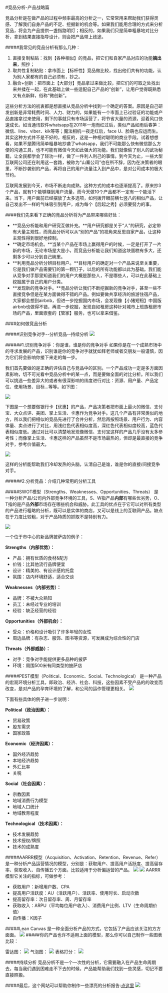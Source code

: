 #竞品分析-产品战略篇

竞品分析是在做产品的过程中频率最高的分析之一，它常常用来帮助我们获得灵感、了解我们自身产品的不足、挖掘新的机会等。如果我们能用合理的方式来分析竞品，将会为产品提供一盏指路明灯；相反的，如果我们只是简单粗暴地对比分析，拿到结果直接指导设计，则会把产品带上歧途。

#####我常见的竞品分析有那么几种：

1. 直接复制粘贴：找到【各种相似】的竞品，把它们和自家产品对应的功能**摘出来**，照抄；
2. 取共性复制粘贴：拿市面上【标杆性】竞品做比较，找出他们共有的功能，认为别人家都有的自己必须有，抄之。
3. 融合+创新：把市面上【大部分】竞品拿过来做比较，把它们的可取之处找出来并揉在一起，在此基础上做一些适配自己产品的“创新”，让用户觉得既熟悉又有点新鲜，俗称“微创新”。

这些分析方法的初衷都是想直接从竞品分析中找到一个确定的答案。原因是自己研发创新是非常耗费时间、人力、财力的，如果能有一个市面上已过验证的功能或产品直接拿过来使用，剩下的事就只有市场运营了，将节省大量的资源，迎着风口快速成长。如当通讯软件whatsapp在2011年一炮而红过后，类似产品如雨后春笋：微信、line、viber、kik等等；魔法相机一夜走红后，face U、脸萌也应运而生。其实这种方式并不是不好的，相反的，这是一种相对聪明的商业手段。试着想想看，如果不是腾讯简单粗暴地抄袭了whatsapp，我们不可能那么快有微信那么方便的沟通工具，也不可能有微信今天如此强大的功能。我们就像偷了别人的武功秘籍，让全民都学会了轻功一样，做了一件利人利己的事情。到今天为止，一些大型互联网公司还在利用这一套路，被称为“山寨公司”也在所不辞，因为在决策者的眼里，不断抄袭别的产品，再将自己的用户流量注入到产品中，是对公司成本的极大节约。

互联网发展到今天，市场不断走向成熟，这种方式的成本也逐渐提高了。原来抄3个产品，就有1个能够赚到用户流量，而今天做10个产品都不一定有一个能活下来。当下，用户面前已经摆放了太多选项，如何拨开眼前横七竖八的相似产品，让自己发出不一样的气味吸引到用户，成为每个【后起之秀】必须要努力的事。

####我们先来看下正确的竞品分析将为产品带来哪些好处：

* **竞品分析能和用户研究互做补充。**用户研究都是关于“人”的研究，必定带有大量主观性，而竞品分析可以从“别的产品”的视角来反思自家产品，让这种主观性得到很好地控制。
* **确定市场机会。**当某个产品在市场上赢得用户的时候，一定是打开了一片新的市场，无论市场是大是小，而竞品分析能让我们知道这块蛋糕有多大，还剩多少可以分到自己碗里。
* **利用竞品分析分辨目标用户。**目标用户的确定对一个产品来说至关重要，它是我们做产品需要钉的第一颗钉子，以后的所有功能都以此为基础。我们能从竞争对手那里知道我们的用户大概是那些人，不是哪些人，可以在此基础上挖掘属于自己的用户分类。
* **发现新的竞争对手。**竞品分析让我们不断挖掘新的竞争对手，甚至一些不直接竞争但是在某方面做得不错的产品。例如要做共享经济的旅游住宿产品，大家都会想到airbnb，但进一步挖掘国内市场，会发现像【小猪短租】中国版airbnb也做得不错，再进一步挖掘，发现自如租房这种针对城市上班族租房市场的产品，里面嵌套的【管家】服务，也可以拿来借鉴。


####如何做竞品分析

#####识别竞争对手--分析竞品--持续分析 
![](步骤.jpg)

######1.识别竞争对手：你是谁，谁是你的竞争对手
如果你是在一个成熟市场中的寻求发展的产品，识别谁是你的竞争对手就犹如拜老师或者交朋友一般谨慎，因为它们将会影响你接下来走的每一步。

我们首先要做的是正确的评估自己与竞品中的区别。一个产品成功一定是多方面因素影响，切不可光看中竞品分析中的某一点，而是要做全面的对比分析。所以我们可以挑选一些差异大的或者有很深影响的纬度进行对比：资源、用户量、产品定位、使用场景、目标...等等。如下图：


![](识别竞争对手2.png)



下图是一个想要做银行卡【优惠】的产品，产品决策者把市面上最火的微信、支付宝、大众点评、美团、掌上生活、卡惠作为竞争对手。这几个产品有非常类似的地方，所以我们把相似的竞品先进行了合并分析，然后再按照场景、用户行为、内容体量、卖点进行了对比，用浅红色代表相似度高，深红色代表相似度较高，蓝色代表相似度低。通过对比可以清楚地发现像微信、支付宝这样的产品几乎没有太多参考性；而像掌上生活、卡惠这样的产品虽然不是市场最热的，但却是最直接的竞争对手，参考价值最大。

![](识别竞争对手案例.png)

这样的分析能帮助我们冷却发热的头脑，认清自己是谁，谁是你的直接/间接竞争对手。

######2.分析竞品：介绍几种常用的分析工具

#####SWOT模型（Strengths、Weaknesses、Opportunities、Threats）
是一种分析产品/公司内外部竞争环境的工具，S、W指产品**内部**有哪些优劣势，O、T指的是产品**外部**市场存在哪些机会和威胁。此工具的优点在于它可以对所有类型的产品进行粗略的分析，既可以是实体的商店，又可以是线上的互联网产品。缺点在于力度比较粗，对于产品特质的抓取不是特别有力。

![](swot.jpg)


一个位于市中心的新品牌披萨店的例子：

**Strengths（内部优势）：**

* 产品：拥有优质的食材&配方
* 价钱：比其他流行品牌便宜
* 设计：精美的、有设计感的托盘
* 氛围：店内环境舒适，适合交谈

**Weaknesses（内部劣势）：**

* 品牌：不被大众熟知
* 员工：未经过专业的培训
* 经验：缺乏经营的经验

**Opportunities（外部机会）：**

* 受众：价格和设计吸引了许多年轻的女性
* 周边品牌：有杂志、服饰、图书等资源，可发展成为综合性的门店

**Threats（外部威胁）：**

* 对手：竞争对手能提供更多品种的披萨
* 环境：周围500米有同类型的披萨店


#####PEST模型（Political、Economic、Social、Technological）
是一种产品的宏观环境分析工具，即政治、经济、社会、科技，这些因素不受产品的的改变而改变，是对产品的孕育环境的了解，和公司的运作管理更相关。
![](pest.jpg)

下面有些具体的例子进一步说明：

**Political（政治因素）：**

* 贸易政策
* 股东需求
* 国家政策

**Economic（经济因素）：**

* 国外经济趋势
* 本地经济趋势
* 外汇比率
* 关税

**Social（社会因素）：**

* 宗教因素
* 地域消费行为模型
* 地域人口统计
* 地域教育程度

**Technological（技术因素）：**

* 技术发展趋势
* 技术授权/牌照
* 技术的成熟度


#####AARRR模型（Acquisition、Activation、Retention、Revenue、Refer）
是一种分析产品运营情况的模型，分别是：获取用户、提高用户活跃度、提高留存率、获取收入、自传播五个方面。比较适用于分析偏运营的产品。
![](aarrr.jpg)
![](aarrr2.png)
AARRR模型它关注的指标，可做参考：

* 获取用户：新增用户数、CPA
* 提高用户活跃度：AU（活跃用户）、活跃率、使用时长、启动次数
* 提高留存率：次日留存率、周、月留存率
* 获取收入：ARPU（平均每位用户收入）、消费用户比例、LTV（生命周期价值）
* 自传播：K因子

#####Lean Canvas
是一种全面分析产品的方式，它包括了产品应该关注的方方面面。
![](精益画布2.png)
#####你的产品也许不适用上面的模型，那么你可以自己制作一些图表比较：

雷达图：
![](competitive-analysis-spider-chart.png)
气泡图：
![](competitor-analysis-radar-chart2.png)
表格打分：
![](competitor-analysis-matrix-chart.png)

#####持续分析
竞品分析不是一个一次性的分析，它需要融入在产品生命周期去，每当我们遇到困难走不下去的时候，产品能帮助我们找到一些灵感，切记不要直接照搬。

#####最后，这个网站可以帮助你制作一些漂亮的分析报告:[点这里](https://app.xtensio.com/)
![](工具网站.png)




